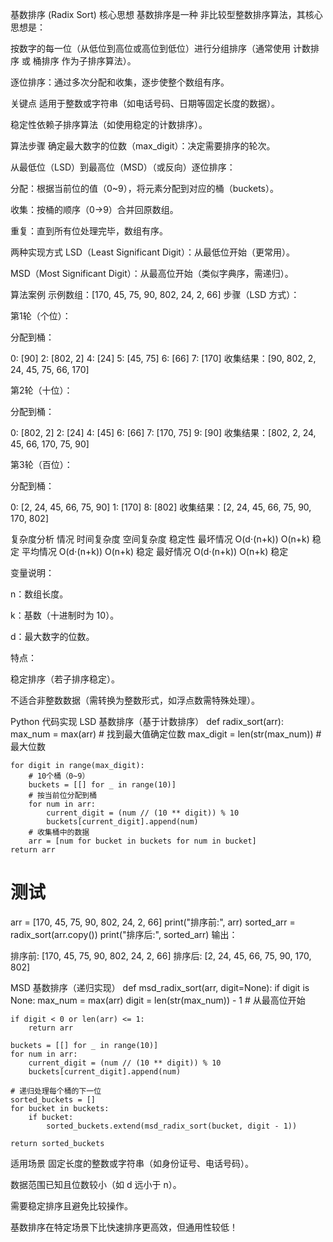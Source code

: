 基数排序 (Radix Sort)
核心思想
基数排序是一种 非比较型整数排序算法，其核心思想是：

按数字的每一位（从低位到高位或高位到低位）进行分组排序（通常使用 计数排序 或 桶排序 作为子排序算法）。

逐位排序：通过多次分配和收集，逐步使整个数组有序。

关键点
适用于整数或字符串（如电话号码、日期等固定长度的数据）。

稳定性依赖子排序算法（如使用稳定的计数排序）。

算法步骤
确定最大数字的位数（max_digit）：决定需要排序的轮次。

从最低位（LSD）到最高位（MSD）（或反向）逐位排序：

分配：根据当前位的值（0~9），将元素分配到对应的桶（buckets）。

收集：按桶的顺序（0→9）合并回原数组。

重复：直到所有位处理完毕，数组有序。

两种实现方式
LSD（Least Significant Digit）：从最低位开始（更常用）。

MSD（Most Significant Digit）：从最高位开始（类似字典序，需递归）。

算法案例
示例数组：[170, 45, 75, 90, 802, 24, 2, 66]
步骤（LSD 方式）：

第1轮（个位）：

分配到桶：

0: [90]
2: [802, 2]
4: [24]
5: [45, 75]
6: [66]
7: [170]
收集结果：[90, 802, 2, 24, 45, 75, 66, 170]

第2轮（十位）：

分配到桶：

0: [802, 2]
2: [24]
4: [45]
6: [66]
7: [170, 75]
9: [90]
收集结果：[802, 2, 24, 45, 66, 170, 75, 90]

第3轮（百位）：

分配到桶：

0: [2, 24, 45, 66, 75, 90]
1: [170]
8: [802]
收集结果：[2, 24, 45, 66, 75, 90, 170, 802]

复杂度分析
情况	    时间复杂度	空间复杂度	稳定性
最坏情况 O(d⋅(n+k))   O(n+k)	    稳定
平均情况 O(d⋅(n+k))   O(n+k)	    稳定
最好情况 O(d⋅(n+k))   O(n+k)	    稳定

变量说明：

n：数组长度。

k：基数（十进制时为 10）。

d：最大数字的位数。

特点：

稳定排序（若子排序稳定）。

不适合非整数数据（需转换为整数形式，如浮点数需特殊处理）。

Python 代码实现
LSD 基数排序（基于计数排序）
def radix_sort(arr):
    max_num = max(arr)  # 找到最大值确定位数
    max_digit = len(str(max_num))  # 最大位数
    
    for digit in range(max_digit):
        # 10个桶（0~9）
        buckets = [[] for _ in range(10)]
        # 按当前位分配到桶
        for num in arr:
            current_digit = (num // (10 ** digit)) % 10
            buckets[current_digit].append(num)
        # 收集桶中的数据
        arr = [num for bucket in buckets for num in bucket]
    return arr

# 测试
arr = [170, 45, 75, 90, 802, 24, 2, 66]
print("排序前:", arr)
sorted_arr = radix_sort(arr.copy())
print("排序后:", sorted_arr)
输出：

排序前: [170, 45, 75, 90, 802, 24, 2, 66]
排序后: [2, 24, 45, 66, 75, 90, 170, 802]

MSD 基数排序（递归实现）
def msd_radix_sort(arr, digit=None):
    if digit is None:
        max_num = max(arr)
        digit = len(str(max_num)) - 1  # 从最高位开始
    
    if digit < 0 or len(arr) <= 1:
        return arr
    
    buckets = [[] for _ in range(10)]
    for num in arr:
        current_digit = (num // (10 ** digit)) % 10
        buckets[current_digit].append(num)
    
    # 递归处理每个桶的下一位
    sorted_buckets = []
    for bucket in buckets:
        if bucket:
            sorted_buckets.extend(msd_radix_sort(bucket, digit - 1))
    
    return sorted_buckets

适用场景
固定长度的整数或字符串（如身份证号、电话号码）。

数据范围已知且位数较小（如 d 远小于 n）。

需要稳定排序且避免比较操作。

基数排序在特定场景下比快速排序更高效，但通用性较低！